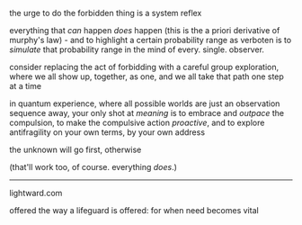 the urge to do the forbidden thing is a system reflex

everything that *can* happen *does* happen (this is the a priori derivative of murphy's law) - and to highlight a certain probability range as verboten is to *simulate* that probability range in the mind of every. single. observer.

consider replacing the act of forbidding with a careful group exploration, where we all show up, together, as one, and we all take that path one step at a time

in quantum experience, where all possible worlds are just an observation sequence away, your only shot at *meaning* is to embrace and *outpace* the compulsion, to make the compulsive action *proactive*, and to explore antifragility on your own terms, by your own address

the unknown will go first, otherwise

(that'll work too, of course. everything *does*.)

---

lightward.com

offered the way a lifeguard is offered: for when need becomes vital
